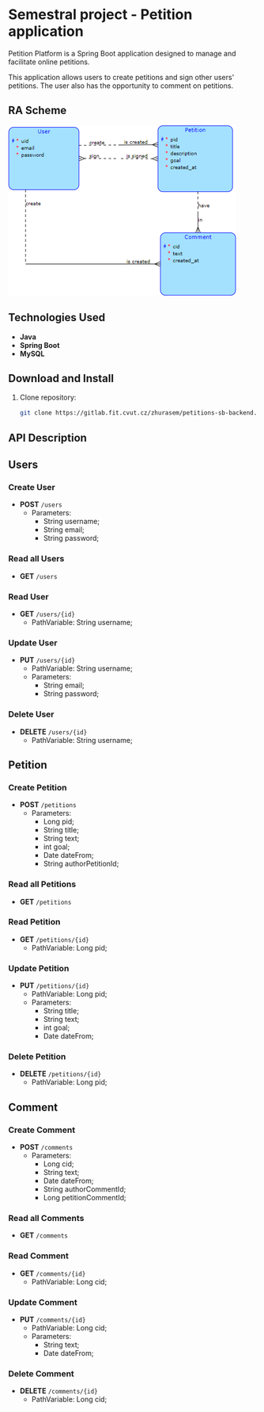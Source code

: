 # Semestral project - Petition application

Petition Platform is a Spring Boot application designed to 
manage and facilitate online petitions.

This application allows users to create petitions and sign other users' petitions.
The user also has the opportunity to comment on petitions.

## RA Scheme

![RA schema](ra_schema.png)

## Technologies Used

- **Java**
- **Spring Boot**
- **MySQL**

## Download and Install

1. Clone repository:

   ```bash
   git clone https://gitlab.fit.cvut.cz/zhurasem/petitions-sb-backend.git

## API Description

## Users

### Create User
- **POST** `/users`
   - Parameters:
      - String username;
      - String email;
      - String password;

### Read all Users
- **GET** `/users`

### Read User
- **GET** `/users/{id}`
   - PathVariable: String username;

### Update User
- **PUT** `/users/{id}`
   - PathVariable: String username;
   - Parameters:
      - String email;
      - String password;

### Delete User
- **DELETE** `/users/{id}`
   - PathVariable: String username;

## Petition

### Create Petition
- **POST** `/petitions`
   - Parameters:
      - Long pid;
      - String title;
      - String text;
      - int goal;
      - Date dateFrom;
      - String authorPetitionId;

### Read all Petitions
- **GET** `/petitions`

### Read Petition
- **GET** `/petitions/{id}`
   - PathVariable: Long pid;

### Update Petition
- **PUT** `/petitions/{id}`
   - PathVariable: Long pid;
   - Parameters:
      - String title;
      - String text;
      - int goal;
      - Date dateFrom;

### Delete Petition
- **DELETE** `/petitions/{id}`
   - PathVariable: Long pid;

## Comment

### Create Comment
- **POST** `/comments`
   - Parameters:
      - Long cid;
      - String text;
      - Date dateFrom;
      - String authorCommentId;
      - Long petitionCommentId;

### Read all Comments
- **GET** `/comments`

### Read Comment
- **GET** `/comments/{id}`
   - PathVariable: Long cid;

### Update Comment
- **PUT** `/comments/{id}`
   - PathVariable: Long cid;
   - Parameters:
      - String text;
      - Date dateFrom;

### Delete Comment
- **DELETE** `/comments/{id}`
   - PathVariable: Long cid;
